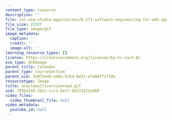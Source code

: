 ```yaml
---
content_type: resource
description: ''
file: /ol-ocw-studio-app/courses/6-171-software-engineering-for-web-applications-fall-2003/703b3243262cccc1be17b5274222edb0_oraclemultiversionread.gif
file_size: 22327
file_type: image/gif
image_metadata:
  caption: ''
  credit: ''
  image-alt: ''
learning_resource_types: []
license: https://creativecommons.org/licenses/by-nc-sa/4.0/
ocw_type: OCWImage
parent_title: Calendar
parent_type: CourseSection
parent_uid: 3a971e48-a46a-b35d-6a51-e7a66ff172da
resourcetype: Image
title: oraclemultiversionread.gif
uid: 703b3243-262c-ccc1-be17-b5274222edb0
video_files:
  video_thumbnail_file: null
video_metadata:
  youtube_id: null
---
```

